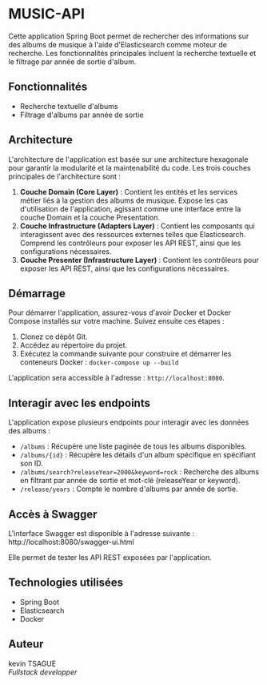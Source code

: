 # MUSIC-API

Cette application Spring Boot permet de rechercher des informations sur des albums de musique à l'aide d'Elasticsearch comme moteur de recherche. Les fonctionnalités principales incluent la recherche textuelle et le filtrage par année de sortie d'album.

## Fonctionnalités

- Recherche textuelle d'albums
- Filtrage d'albums par année de sortie

## Architecture

L'architecture de l'application est basée sur une architecture hexagonale pour garantir la modularité et la maintenabilité du code. Les trois couches principales de l'architecture sont :

1. **Couche Domain (Core Layer)** : Contient les entités et les services métier liés à la gestion des albums de musique. Expose les cas d'utilisation de l'application, agissant comme une interface entre la couche Domain et la couche Presentation.
2. **Couche Infrastructure (Adapters Layer)** : Contient les composants qui interagissent avec des ressources externes telles que Elasticsearch. Comprend les contrôleurs pour exposer les API REST, ainsi que les configurations nécessaires.
3. **Couche Presenter (Infrastructure Layer)** : Contient les contrôleurs pour exposer les API REST, ainsi que les configurations nécessaires.

## Démarrage

Pour démarrer l'application, assurez-vous d'avoir Docker et Docker Compose installés sur votre machine. Suivez ensuite ces étapes :

1. Clonez ce dépôt Git.
2. Accédez au répertoire du projet.
3. Exécutez la commande suivante pour construire et démarrer les conteneurs Docker : 
```docker-compose up --build```

L'application sera accessible à l'adresse : `http://localhost:8080`.

## Interagir avec les endpoints

L'application expose plusieurs endpoints pour interagir avec les données des albums :

- `/albums` : Récupère une liste paginée de tous les albums disponibles.
- `/albums/{id}` : Récupère les détails d'un album spécifique en spécifiant son ID.
- `/albums/search?releaseYear=2000&keyword=rock` : Recherche des albums en filtrant par année de sortie et mot-clé (releaseYear or keyword).
- `/release/years` : Compte le nombre d'albums par année de sortie.

## Accès à Swagger

L'interface Swagger est disponible à l'adresse suivante : http://localhost:8080/swagger-ui.html


Elle permet de tester les API REST exposées par l'application.

## Technologies utilisées

- Spring Boot
- Elasticsearch
- Docker

## Auteur

kevin TSAGUE  
_Fullstack developper_



